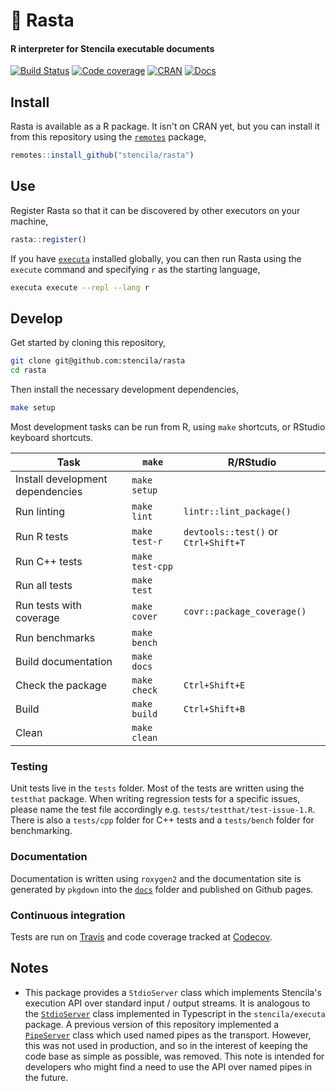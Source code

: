 # 🌴 Rasta

#### R interpreter for Stencila executable documents

[![Build Status](https://travis-ci.org/stencila/rasta.svg?branch=master)](https://travis-ci.org/stencila/rasta)
[![Code coverage](https://codecov.io/gh/stencila/rasta/branch/master/graph/badge.svg)](https://codecov.io/gh/stencila/rasta)
[![CRAN](https://www.r-pkg.org/badges/version-last-release/rasta)](https://cran.r-project.org/web/packages/rasta/)
[![Docs](https://img.shields.io/badge/docs-latest-blue.svg)](https://stencila.github.io/rasta/)

## Install

Rasta is available as a R package. It isn't on CRAN yet, but you can install it from this repository using the [`remotes`](https://github.com/r-lib/remotes) package,

```r
remotes::install_github("stencila/rasta")
```

## Use

Register Rasta so that it can be discovered by other executors on your machine,

```r
rasta::register()
```

If you have [`executa`](https://github.com/stencila/executa) installed globally, you can then run Rasta using the `execute` command and specifying `r` as the starting language,

```bash
executa execute --repl --lang r
```

## Develop

Get started by cloning this repository,

```bash
git clone git@github.com:stencila/rasta
cd rasta
```

Then install the necessary development dependencies,

```bash
make setup
```

Most development tasks can be run from R, using `make` shortcuts, or RStudio keyboard shortcuts.

Task                                                    | `make`                | R/RStudio       |
------------------------------------------------------- |-----------------------|-----------------|
Install development dependencies                        | `make setup`          | 
Run linting                                             | `make lint`           | `lintr::lint_package()`
Run R tests                                             | `make test-r`           | `devtools::test()` or `Ctrl+Shift+T`
Run C++ tests                                           | `make test-cpp`       |
Run all tests                                           | `make test`
Run tests with coverage                                 | `make cover`          | `covr::package_coverage()`
Run benchmarks                                          | `make bench`          |
Build documentation                                     | `make docs`           |
Check the package                                       | `make check`          | `Ctrl+Shift+E`
Build                                                   | `make build`          | `Ctrl+Shift+B`
Clean                                                   | `make clean`          |

### Testing

Unit tests live in the `tests` folder. Most of the tests are written using the `testthat` package. When writing regression tests for a specific issues, please name the test file accordingly e.g. `tests/testthat/test-issue-1.R`. There is also a `tests/cpp` folder for C++ tests and a `tests/bench` folder for benchmarking.

### Documentation

Documentation is written using `roxygen2` and the documentation site is generated by `pkgdown` into the [`docs`](docs) folder and published on Github pages.

### Continuous integration

Tests are run on [Travis](https://travis-ci.org/stencila/rasta) and code coverage tracked at [Codecov](https://codecov.io/gh/stencila/rasta).

## Notes

- This package provides a `StdioServer` class which implements Stencila's execution API over standard input / output streams. It is analogous to the [`StdioServer`](https://github.com/stencila/executa/blob/v1.14.0/src/stdio/StdioServer.ts) class implemented in Typescript in the `stencila/executa` package. A previous version of this repository implemented a [`PipeServer`](https://github.com/stencila/rasta/blob/v0.7.1/R/pipe-server.R) class which used named pipes as the transport. However, this was not used in production, and so in the interest of keeping the code base as simple as possible, was removed. This note is intended for developers who might find a need to use the API over named pipes in the future.
 